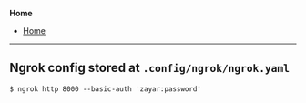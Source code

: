 **Home**
- [Home](../index.md)
---

## Ngrok config stored at `.config/ngrok/ngrok.yaml`  

```console
$ ngrok http 8000 --basic-auth 'zayar:password'
```
